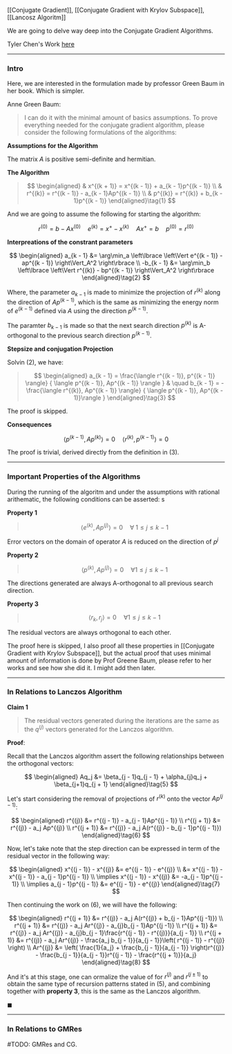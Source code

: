 [[Conjugate Gradient]], [[Conjugate Gradient with Krylov Subspace]], [[Lancosz Algoritm]]

We are going to delve way deep into the Conjugate Gradient Algorithms. 

Tyler Chen's Work [here](https://chen.pw/research/cg/cg.pdf)

---
### **Intro**

Here, we are interested in the formulation made by professor Green Baum in her book. Which is simpler. 

Anne Green Baum: 

> I can do it with the minimal amount of basics assumptions. To prove everything needed for the conjugate gradient algorithm, please consider the following formulations of the algorithms: 

**Assumptions for the Algorithm**

The matrix $A$ is positive semi-definite and hermitian. 

**The Algorithm**

> $$
> \begin{aligned}
>     & x^{(k + 1)} = x^{(k - 1)} + a_{k - 1}p^{(k - 1)}
>     \\
>     & r^{(k)}  = r^{(k - 1)} - a_{k - 1}Ap^{(k - 1)}
>     \\
>     & p^{(k)} = r^{(k)} + b_{k - 1}p^{(k - 1)}
> \end{aligned}\tag{1}
> $$

And we are going to assume the following for starting the algorithm: 

$$
r^{(0)} = b - Ax^{(0)} \quad e^{(k)} = x^+ - x^{(k)} \quad Ax^+ = b \quad p^{(0)} = r^{(0)} 
$$


**Interpreations of the constrant parameters**

$$
\begin{aligned}
    a_{k - 1} &= \arg\min_a \left\lbrace
        \left\Vert
             e^{(k - 1)} - ap^{(k - 1)}
        \right\Vert_A^2
    \right\rbrace
    \\
    -b_{k - 1} &= \arg\min_b \left\lbrace
        \left\Vert
             r^{(k)} - bp^{(k - 1)}
        \right\Vert_A^2
    \right\rbrace
\end{aligned}\tag{2}
$$

Where, the parameter $a_{k - 1}$ is made to minimize the projection of $r^{(k)}$ along the direction of $Ap^{(k - 1)}$, which is the same as minimizing the energy norm of $e^{(k - 1)}$ defined via $A$ using the direction $p^{(k - 1)}$. 

The paramter $b_{k - 1}$ is made so that the next search direction $p^{(k)}$ is A-orthogonal to the previous search direction $p^{(k - 1)}$. 

**Stepsize and conjugation Projection**

Solvin (2), we have: 

> $$
> \begin{aligned}
>     a_{k - 1} = \frac{\langle r^{(k - 1)}, p^{(k - 1)} \rangle}
>     {
>         \langle p^{(k - 1)}, Ap^{(k - 1)} \rangle
>     }
>     & \quad
>     b_{k - 1} = - \frac{\langle r^{(k)}, Ap^{(k - 1)} \rangle}
>     {
>         \langle  p^{(k - 1)}, Ap^{(k - 1)}\rangle
>     }
> \end{aligned}\tag{3}
> $$

The proof is skipped. 

**Consequences**

$$
\langle p^{(k - 1)},  Ap^{(k)}\rangle = 0 \quad \langle r^{(k)}, p^{(k - 1)} \rangle = 0\tag{4}
$$

The proof is trivial, derived directly from the definition in (3). 


---
### **Important Properties of the Algorithms**

During the running of the algoritm and under the assumptions with rational arithematic, the following conditions can be asserted: s

**Property 1**

> $$
> \langle e^{(k)}, Ap^{(j)} \rangle = 0 \quad \forall \; 1 \le j \le k - 1
> $$

Error vectors on the domain of operator $A$ is reduced on the direction of $p^{j}$

**Property 2**

> $$
> \langle  p^{(k)}, A p^{(j)}\rangle  = 0 \quad \forall 1 \le j\le k - 1
> $$

The directions generated are always A-orthogonal to all previous search direction. 

**Property 3**

> $$
> \langle r_k, r_j\rangle = 0 \quad \forall 1 \le j \le k - 1
> $$

The residual vectors are always orthogonal to each other. 

The proof here is skipped, I also proof all these properties in [[Conjugate Gradient with Krylov Subspace]], but the actual proof that uses minimal amount of information is done by Prof Greene Baum, please refer to her works and see how she did it. I might add then later. 

---
### **In Relations to Lanczos Algorithm**

**Claim 1**  

> The residual vectors generated during the iterations are the same as the $q^{(j)}$ vectors generated for the Lanczos algorithm. 

**Proof**:  

Recall that the Lanczos algorithm assert the following relationships between the orthogonal vectors: 

$$
\begin{aligned}
    Aq_j &= \beta_{j - 1}q_{j - 1} + \alpha_{j}q_j + \beta_{j+1}q_{j + 1}
\end{aligned}\tag{5}
$$

Let's start considering the removal of projections of $r^{(k)}$ onto the vector $Ap^{(j - 1)}$: 

$$
\begin{aligned}
    r^{(j)} &= r^{(j - 1)} - a_{j - 1}Ap^{(j - 1)}
    \\
    r^{(j + 1)} &= r^{(j)} - a_j Ap^{(j)}
    \\
    r^{(j + 1)} &= r^{(j)} - a_j A(r^{(j)} - b_{j - 1}p^{(j - 1)})
\end{aligned}\tag{6}
$$

Now, let's take note that the step direction can be expressed in term of the residual vector in the following way: 

$$
\begin{aligned}
    x^{(j - 1)} - x^{(j)} &= e^{(j - 1)} - e^{(j)}
    \\
    &= x^{(j - 1)} - x^{(j - 1)} - a_{j - 1}p^{(j - 1)}
    \\
    \implies 
    x^{(j - 1)} - x^{(j)} &= -a_{j - 1}p^{(j - 1)}
    \\
    \implies a_{j - 1}p^{(j - 1)} &= e^{(j - 1)} - e^{(j)}
\end{aligned}\tag{7}
$$

Then continuing the work on (6), we will have the following: 

$$
\begin{aligned}
    r^{(j + 1)} &= r^{(j)} - a_j A(r^{(j)} + b_{j - 1}Ap^{(j -1)})
    \\
    r^{(j + 1)} &= r^{(j)} - a_j Ar^{(j)} - a_{j}b_{j - 1}Ap^{(j -1)}
    \\
    r^{(j + 1)} &= r^{(j)} - a_j Ar^{(j)} - a_{j}b_{j - 1}\frac{r^{(j - 1)} - r^{(j)}}{a_{j - 1}}
    \\
    r^{(j + 1)} &= r^{(j)} - a_j Ar^{(j)} - \frac{a_j b_{j - 1}}{a_{j - 1}}\left(
        r^{(j - 1)} - r^{(j)}
    \right)
    \\
    Ar^{(j)} &= \left(
        \frac{1}{a_j} + \frac{b_{j - 1}}{a_{j - 1}}
    \right)r^{(j)} - \frac{b_{j - 1}}{a_{j - 1}}r^{(j - 1)} - \frac{r^{(j + 1)}}{a_j}
\end{aligned}\tag{8}
$$

And it's at this stage, one can ormalize the value of for $r^{(j)}$ and $r^{(j \pm 1)}$ to obtain the same type of recursion patterns stated in (5), and combining together with **property 3**, this is the same as the Lanczos algorithm. 


$\blacksquare$

---
### **In Relations to GMRes**



#TODO: GMRes and CG. 